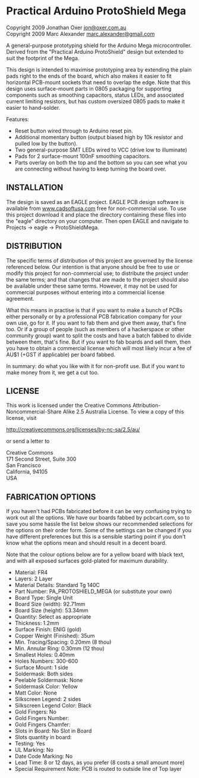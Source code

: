 Practical Arduino ProtoShield Mega
==================================
Copyright 2009 Jonathan Oxer <jon@oxer.com.au>  
Copyright 2009 Marc Alexander <marc.alexander@gmail.com>

A general-purpose prototyping shield for the Arduino Mega
microcontroller. Derived from the "Practical Arduino ProtoShield"
design but extended to suit the footprint of the Mega.

This design is intended to maximise prototyping area by extending the
plain pads right to the ends of the board, which also makes it easier
to fit horizontal PCB-mount sockets that need to overlap the edge. Note
that this design uses surface-mount parts in 0805 packaging for
supporting components such as smoothing capacitors, status LEDs, and
associated current limiting resistors, but has custom oversized 0805
pads to make it easier to hand-solder.

Features:

 * Reset button wired through to Arduino reset pin.
 * Additional momentary button (output biased high by 10k resistor and
   pulled low by the button).
 * Two general-purpose SMT LEDs wired to VCC (drive low to illuminate)
 * Pads for 2 surface-mount 100nF smoothing capacitors.
 * Parts overlay on both the top and the bottom so you can see what you
   are connecting without having to keep turning the board over.


INSTALLATION
------------
The design is saved as an EAGLE project. EAGLE PCB design software is
available from www.cadsoftusa.com free for non-commercial use. To use
this project download it and place the directory containing these files
into the "eagle" directory on your computer. Then open EAGLE and
navigate to Projects -> eagle -> ProtoShieldMega.


DISTRIBUTION
------------
The specific terms of distribution of this project are governed by the
license referenced below. Our intention is that anyone should be free
to use or modify this project for non-commercial use; to distribute the
project under the same terms; and that changes that are made to the
project should also be available under these same terms. However, it may
not be used for commercial purposes without entering into a commercial
license agreement.

What this means in practise is that if you want to make a bunch of PCBs
either personally or by a professional PCB fabrication company for your
own use, go for it. If you want to fab them and give them away, that's
fine too. Or if a group of people (such as members of a hackerspace or
other community group) want to split the costs and have a batch fabbed
to divide between them, that's fine. But if you want to fab boards and
sell them, then you have to obtain a commercial license which will most
likely incur a fee of AU$1 (+GST if applicable) per board fabbed.

In summary: do what you like with it for non-profit use. But if you want
to make money from it, we get a cut too.


LICENSE
-------
This work is licensed under the Creative Commons Attribution-
Noncommercial-Share Alike 2.5 Australia License. To view a copy of this
license, visit

  http://creativecommons.org/licenses/by-nc-sa/2.5/au/

or send a letter to

  Creative Commons  
  171 Second Street, Suite 300  
  San Francisco  
  California, 94105  
  USA


FABRICATION OPTIONS
-------------------
If you haven't had PCBs fabricated before it can be very confusing
trying to work out all the options. We have our boards fabbed by
pcbcart.com, so to save you some hassle the list below shows our
recommended selections for the options on their order form. Some of the
settings can be changed if you have different preferences but this is a
sensible starting point if you don't know what the options mean and
should result in a decent board.

Note that the colour options below are for a yellow board with black
text, and with all exposed surfaces gold-plated for maximum durability.

 * Material:                 FR4
 * Layers:                   2 Layer
 * Material Details:         Standard Tg 140C
 * Part Number:              PA_PROTOSHIELD_MEGA (or substitute your own)
 * Board Type:               Single Unit
 * Board Size (width):       92.71mm
 * Board Size (height):      53.34mm
 * Quantity:                 Select as appropriate
 * Thickness:                1.2mm
 * Surface Finish:           ENIG (gold)
 * Copper Weight (Finished): 35um
 * Min. Tracing/Spacing:     0.20mm    (8 thou)
 * Min. Annular Ring:        0.30mm    (12 thou)
 * Smallest Holes:           0.40mm
 * Holes Numbers:            300-600
 * Surface Mount:            1 side
 * Soldermask:               Both sides
 * Peelable Soldermask:      None
 * Soldermask Color:         Yellow
 * Matt Color:               None
 * Silkscreen Legend:        2 sides
 * Silkscreen Legend Color:  Black
 * Gold Fingers:             No
 * Gold Fingers Number:
 * Gold Fingers Chamfer:
 * Slots in Board:           No Slot in Board
 * Slots quantity in board:
 * Testing:                  Yes
 * UL Marking:               No
 * Date Code Marking:        No
 * Lead Time:                8 or 12 days, as you prefer (8 costs a small amount more)
 * Special Requirement Note: PCB is routed to outside line of Top layer
